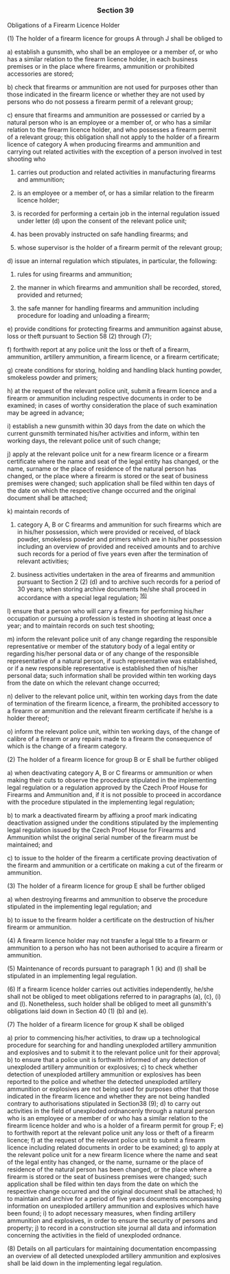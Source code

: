 ### <a name="section_39"></a><p align="center">Section 39</p>

Obligations of a Firearm Licence Holder

(1) The holder of a firearm licence for groups A through J shall be obliged to

a) establish a gunsmith, who shall be an employee or a member of, or who has a similar relation to the firearm licence holder, in each business premises or in the place where firearms, ammunition or prohibited accessories are stored;

b) check that firearms or ammunition are not used for purposes other than those indicated in the firearm licence or whether they are not used by persons who do not possess a firearm permit of a relevant group;

c) ensure that firearms and ammunition are possessed or carried by a natural person who is an employee or a member of, or who has a similar relation to the firearm licence holder, and who possesses a firearm permit of a relevant group; this obligation shall not apply to the holder of a firearm licence of category A when producing firearms and ammunition and carrying out related activities with the exception of a person involved in test shooting who

1. carries out production and related activities in manufacturing firearms and ammunition;

2. is an employee or a member of, or has a similar relation to the firearm licence holder;

3. is recorded for performing a certain job in the internal regulation issued under letter (d) upon the consent of the relevant police unit;

4. has been provably instructed on safe handling firearms; and

5. whose supervisor is the holder of a firearm permit of the relevant group;

d) issue an internal regulation which stipulates, in particular, the following:

1. rules for using firearms and ammunition;

2. the manner in which firearms and ammunition shall be recorded, stored, provided and returned;

3. the safe manner for handling firearms and ammunition including procedure for loading and unloading a firearm;

e) provide conditions for protecting firearms and ammunition against abuse, loss or theft pursuant to Section 58 (2) through (7);

f) forthwith report at any police unit the loss or theft of a firearm, ammunition, artillery ammunition, a firearm licence, or a firearm certificate;

g) create conditions for storing, holding and handling black hunting powder, smokeless powder and primers;

h) at the request of the relevant police unit, submit a firearm licence and a firearm or ammunition including respective documents in order to be examined; in cases of worthy consideration the place of such examination may be agreed in advance;

i) establish a new gunsmith within 30 days from the date on which the current gunsmith terminated his/her activities and inform, within ten working days, the relevant police unit of such change;

j) apply at the relevant police unit for a new firearm licence or a firearm certificate where the name and seat of the legal entity has changed, or the name, surname or the place of residence of the natural person has changed, or the place where a firearm is stored or the seat of business premises were changed; such application shall be filed within ten days of the date on which the respective change occurred and the original document shall be attached;

k) maintain records of

1. category A, B or C firearms and ammunition for such firearms which are in his/her possession, which were provided or received, of black powder, smokeless powder and primers which are in his/her possession including an overview of provided and received amounts and to archive such records for a period of five years even after the termination of relevant activities;

2. business activities undertaken in the area of firearms and ammunition pursuant to Section 2 (2) (d) and to archive such records for a period of 30 years; when storing archive documents he/she shall proceed in accordance with a special legal regulation;
<a name="fn16_ref"></a><sup>[16)](#fn16)</sup>

l) ensure that a person who will carry a firearm for performing his/her occupation or pursuing a profession is tested in shooting at least once a year; and to maintain records on such test shooting;

m) inform the relevant police unit of any change regarding the responsible representative or member of the statutory body of a legal entity or regarding his/her personal data or of any change of the responsible representative of a natural person, if such representative was established, or if a new responsible representative is established then of his/her personal data; such information shall be provided within ten working days from the date on which the relevant change occurred;

n) deliver to the relevant police unit, within ten working days from the date of termination of the firearm licence, a firearm, the prohibited accessory to a firearm or ammunition and the relevant firearm certificate if he/she is a holder thereof;

o) inform the relevant police unit, within ten working days, of the change of calibre of a firearm or any repairs made to a firearm the consequence of which is the change of a firearm category.

(2) The holder of a firearm licence for group B or E shall be further obliged

a) when deactivating category A, B or C firearms or ammunition or when making their cuts to observe the procedure stipulated in the implementing legal regulation or a regulation approved by the Czech Proof House for Firearms and Ammunition and, if it is not possible to proceed in accordance with the procedure stipulated in the implementing legal regulation;

b) to mark a deactivated firearm by affixing a proof mark indicating deactivation assigned under the conditions stipulated by the implementing legal regulation issued by the Czech Proof House for Firearms and Ammunition whilst the original serial number of the firearm must be maintained; and

c) to issue to the holder of the firearm a certificate proving deactivation of the firearm and ammunition or a certificate on making a cut of the firearm or ammunition.

(3) The holder of a firearm licence for group E shall be further obliged

a) when destroying firearms and ammunition to observe the procedure stipulated in the implementing legal regulation; and

b) to issue to the firearm holder a certificate on the destruction of his/her firearm or ammunition.

(4) A firearm licence holder may not transfer a legal title to a firearm or ammunition to a person who has not been authorised to acquire a firearm or ammunition.

(5) Maintenance of records pursuant to paragraph 1 (k) and (l) shall be stipulated in an implementing legal regulation.

(6) If a firearm licence holder carries out activities independently, he/she shall not be obliged to meet obligations referred to in paragraphs (a), (c), (i) and (l). Nonetheless, such holder shall be obliged to meet all gunsmith's obligations laid down in Section 40 (1) (b) and (e).

(7) The holder of a firearm licence for group K shall be obliged

a) prior to commencing his/her activities, to draw up a technological procedure for searching for and handling unexploded artillery ammunition and explosives and to submit it to the relevant police unit for their approval;
b) to ensure that a police unit is forthwith informed of any detection of unexploded artillery ammunition or explosives;
c) to check whether detection of unexploded artillery ammunition or explosives has been reported to the police and whether the detected unexploded artillery ammunition or explosives are not being used for purposes other that those indicated in the firearm licence and whether they are not being handled contrary to authorisations stipulated in Section38 (9);
d) to carry out activities in the field of unexploded ordnancenly through a natural person who is an employee or a member of or who has a similar relation to the firearm licence holder and who is a holder of a firearm permit for group F;
e) to forthwith report at the relevant police unit any loss or theft of a firearm licence;
f) at the request of the relevant police unit to submit a firearm licence including related documents in order to be examined;
g) to apply at the relevant police unit for a new firearm licence where the name and seat of the legal entity has changed, or the name, surname or the place of residence of the natural person has been changed, or the place where a firearm is stored or the seat of business premises were changed; such application shall be filed within ten days from the date on which the respective change occurred and the original document shall be attached;
h) to maintain and archive for a period of five years documents encompassing information on unexploded artillery ammunition and explosives which have been found;
i) to adopt necessary measures, when finding artillery ammunition and explosives, in order to ensure the security of persons and property;
j) to record in a construction site journal all data and information concerning the activities in the field of unexploded ordnance.

(8) Details on all particulars for maintaining documentation encompassing an overview of all detected unexploded artillery ammunition and explosives shall be laid down in the implementing legal regulation.


